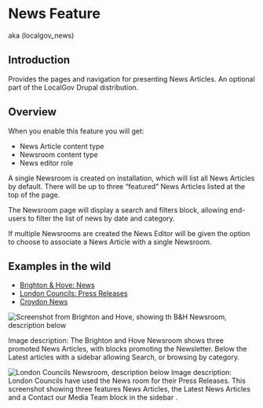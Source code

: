 
# News Feature 

aka (localgov_news)

## Introduction
Provides the pages and navigation for presenting News Articles. An optional part of the LocalGov Drupal distribution.

## Overview
When you enable this feature you will get:
* News Article content type
* Newsroom content type
* News editor role

A single Newsroom is created on installation, which will list all News Articles by default. There will be up to three “featured” News Articles listed at the top of the page. 

The Newsroom page will display a search and filters block, allowing end-users to filter the list of news by date and category.

If multiple Newsrooms are created the News Editor will be given the option to choose to associate a News Article with a single Newsroom. 

## Examples in the wild
* [Brighton & Hove: News](https://www.brighton-hove.gov.uk/news)
* [London Councils: Press Releases](https://beta.londoncouncils.gov.uk/)
* [Croydon News](https://news.croydon.gov.uk/)

![Screenshot from Brighton and Hove, showing th B&H Newsroom, description below](https://user-images.githubusercontent.com/3852805/124795643-2701c980-df48-11eb-9100-2aa1fb241673.png)

Image description: The Brighton and Hove Newsroom shows three promoted News Articles, with blocks promoting the Newsletter. Below the Latest articles with a sidebar allowing Search, or browsing by category.

![London Councils Newsroom, description below](https://user-images.githubusercontent.com/3852805/124796475-1c93ff80-df49-11eb-99d5-922dc7165b24.png)
Image description: London Councils have used the News room for their Press Releases. This screenshot showing three features News Articles, the Latest News Articles and a Contact our Media Team block in the sidebar .

